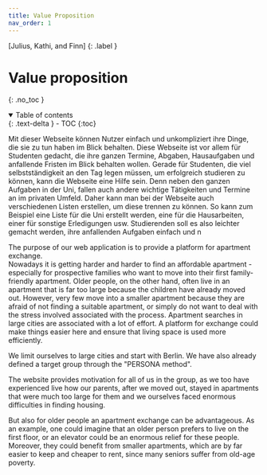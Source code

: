 ```yaml
---
title: Value Proposition
nav_order: 1
---
```


[Julius, Kathi, and Finn]
{: .label }

# Value proposition
{: .no_toc }

<details open markdown="block">
  <summary>
    Table of contents
  </summary>
  {: .text-delta }
- TOC
{:toc}
</details>

Mit dieser Webseite können Nutzer einfach und unkompliziert ihre Dinge, die sie zu tun haben im Blick behalten. Diese Webseite ist vor allem für Studenten gedacht, die ihre ganzen Termine, Abgaben, Hausaufgaben und anfallende Fristen im Blick behalten wollen. Gerade für Studenten, die viel selbstständigkeit an den Tag legen müssen, um erfolgreich studieren zu können, kann die Webseite eine Hilfe sein. Denn neben den ganzen Aufgaben in der Uni, fallen auch andere wichtige Tätigkeiten und Termine an im privaten Umfeld. Daher kann man bei der Webseite auch verschiedenen Listen erstellen, um diese trennen zu können.  So kann zum Beispiel eine Liste für die Uni erstellt werden, eine für die Hausarbeiten, einer für sonstige Erledigungen usw. 
Studierenden soll es also leichter gemacht werden, ihre anfallenden Aufgaben einfach und 
n

The purpose of our web application is to provide a platform for apartment exchange.  
Nowadays it is getting harder and harder to find an affordable apartment - especially for prospective families who want to move into their first family-friendly apartment. 
 Older people, on the other hand, often live in an apartment that is far too large because the children have already moved out. However, very few move into a smaller apartment because they are afraid of not finding a suitable apartment, or simply do not want to deal with the stress involved associated with the process. Apartment searches in large cities are associated with a lot of effort. A platform for exchange could make things easier here and ensure that living space is used more efficiently.

We limit ourselves to large cities and start with Berlin. We have also already defined a target group through the "PERSONA method". 

The website provides motivation for all of us in the group, as we too have experienced live how our parents, after we moved out, stayed in apartments that were much too large for them and we ourselves faced enormous difficulties in finding housing. 

But also for older people an apartment exchange can be advantageous. As an example, one could imagine that an older person prefers to live on the first floor, or an elevator could be an enormous relief for these people. Moreover, they could benefit from smaller apartments, which are by far easier to keep and cheaper to rent, since many seniors suffer from old-age poverty.


